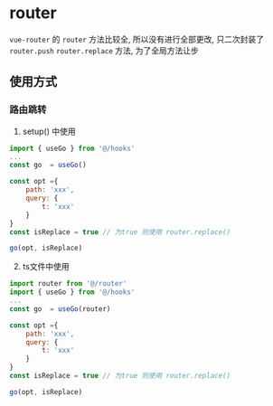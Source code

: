# router 

`vue-router` 的 `router` 方法比较全, 所以没有进行全部更改, 只二次封装了 `router.push` `router.replace` 方法, 为了全局方法让步

## 使用方式

### 路由跳转
1. setup() 中使用
```js
import { useGo } from '@/hooks'
...
const go  = useGo()

const opt ={
    path: 'xxx',
    query: {
        t: 'xxx'
    }
}
const isReplace = true // 为true 则使用 router.replace()

go(opt, isReplace)
```

2. ts文件中使用
```js
import router from '@/router'
import { useGo } from '@/hooks'
...
const go  = useGo(router)

const opt ={
    path: 'xxx',
    query: {
        t: 'xxx'
    }
}
const isReplace = true // 为true 则使用 router.replace()

go(opt, isReplace)
```
